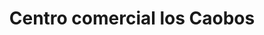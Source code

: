 ---
title: "Centro comercial los Caobos"
url: /don-bosco/centro-comercial-los-caobos/
shop: centro comercial
---